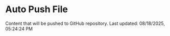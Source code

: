# Auto Push File

Content that will be pushed to GitHub repository.
Last updated: 08/18/2025, 05:24:24 PM